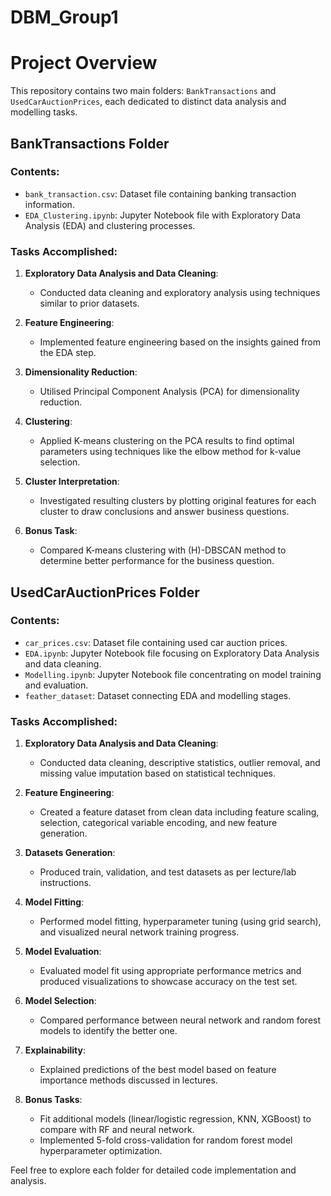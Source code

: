 # DBM_Group1
# Project Overview

This repository contains two main folders: `BankTransactions` and `UsedCarAuctionPrices`, each dedicated to distinct data analysis and modelling tasks.

## BankTransactions Folder

### Contents:
- `bank_transaction.csv`: Dataset file containing banking transaction information.
- `EDA_Clustering.ipynb`: Jupyter Notebook file with Exploratory Data Analysis (EDA) and clustering processes.

### Tasks Accomplished:
1. **Exploratory Data Analysis and Data Cleaning**:
   - Conducted data cleaning and exploratory analysis using techniques similar to prior datasets.
   
2. **Feature Engineering**:
   - Implemented feature engineering based on the insights gained from the EDA step.

3. **Dimensionality Reduction**:
   - Utilised Principal Component Analysis (PCA) for dimensionality reduction.

4. **Clustering**:
   - Applied K-means clustering on the PCA results to find optimal parameters using techniques like the elbow method for k-value selection.
   
5. **Cluster Interpretation**:
   - Investigated resulting clusters by plotting original features for each cluster to draw conclusions and answer business questions.
   
6. **Bonus Task**:
   - Compared K-means clustering with (H)-DBSCAN method to determine better performance for the business question.

## UsedCarAuctionPrices Folder

### Contents:
- `car_prices.csv`: Dataset file containing used car auction prices.
- `EDA.ipynb`: Jupyter Notebook file focusing on Exploratory Data Analysis and data cleaning.
- `Modelling.ipynb`: Jupyter Notebook file concentrating on model training and evaluation.
- `feather_dataset`: Dataset connecting EDA and modelling stages.

### Tasks Accomplished:
1. **Exploratory Data Analysis and Data Cleaning**:
   - Conducted data cleaning, descriptive statistics, outlier removal, and missing value imputation based on statistical techniques.
   
2. **Feature Engineering**:
   - Created a feature dataset from clean data including feature scaling, selection, categorical variable encoding, and new feature generation.
   
3. **Datasets Generation**:
   - Produced train, validation, and test datasets as per lecture/lab instructions.

4. **Model Fitting**:
   - Performed model fitting, hyperparameter tuning (using grid search), and visualized neural network training progress.
   
5. **Model Evaluation**:
   - Evaluated model fit using appropriate performance metrics and produced visualizations to showcase accuracy on the test set.

6. **Model Selection**:
   - Compared performance between neural network and random forest models to identify the better one.

7. **Explainability**:
   - Explained predictions of the best model based on feature importance methods discussed in lectures.

8. **Bonus Tasks**:
   - Fit additional models (linear/logistic regression, KNN, XGBoost) to compare with RF and neural network.
   - Implemented 5-fold cross-validation for random forest model hyperparameter optimization.

Feel free to explore each folder for detailed code implementation and analysis.